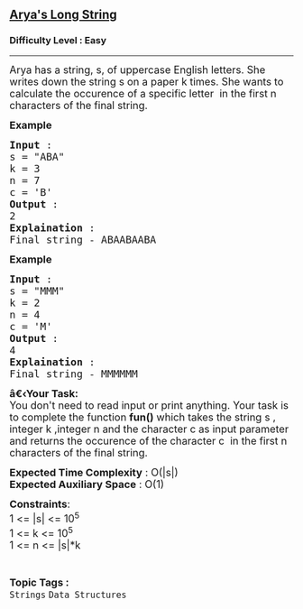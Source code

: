<h2><a href="https://www.geeksforgeeks.org/problems/aryas-long-string5840/1?page=4&category=Strings&difficulty=Easy&sortBy=submissions">Arya's Long String</a></h2><h3>Difficulty Level : Easy</h3><hr><div class="problems_problem_content__Xm_eO"><p><span style="font-size:18px">Arya has a string, s, of uppercase English letters. She writes down the string s on a paper k times. She wants to calculate the occurence of a specific letter&nbsp; in the first n characters of the final string.</span></p>

<p><strong><span style="font-size:18px">Example</span></strong></p>

<pre><span style="font-size:18px"><strong>Input </strong>: 
s = "ABA"
k = 3
n = 7
c = 'B'
<strong>Output </strong>: 
2
<strong>Explaination </strong>: 
Final string - ABAABAABA</span></pre>

<p><strong><span style="font-size:18px">Example&nbsp;</span></strong></p>

<pre><span style="font-size:18px"><strong>Input </strong>: 
s = "MMM"
k = 2
n = 4
c = 'M'
<strong>Output </strong>:
4
<strong>Explaination </strong>: 
Final string - MMMMMM</span></pre>

<p><span style="font-size:18px"><strong>â€‹Your Task:</strong><br>
You don't need to read input or print anything. Your task is to complete the function <strong>fun()</strong>&nbsp;which takes the string s , integer k ,integer&nbsp;n and the character c&nbsp;as input parameter and returns&nbsp;the occurence of the character c&nbsp; in the first n characters of the final string.</span></p>

<p><span style="font-size:18px"><strong>Expected Time Complexity</strong> : O(|s|)<br>
<strong>Expected Auxiliary Space</strong> : O(1)</span></p>

<p><span style="font-size:18px"><strong>Constraints</strong>:<br>
1 &lt;= |s| &lt;= 10<sup>5</sup><br>
1 &lt;= k &lt;= 10<sup>5</sup><br>
1 &lt;= n &lt;= |s|*k</span></p>
</div><br><p><span style=font-size:18px><strong>Topic Tags : </strong><br><code>Strings</code>&nbsp;<code>Data Structures</code>&nbsp;